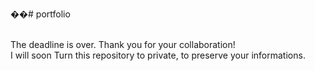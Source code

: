 ��#   p o r t f o l i o 

<br> The deadline is over. 
Thank you for your collaboration!
<br> I will soon Turn this repository to private, to preserve your informations.

